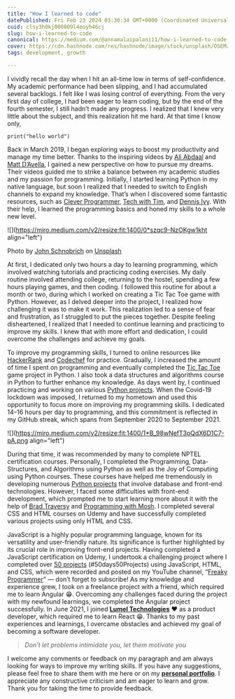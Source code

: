 ```yaml
---
title: "How I learned to code"
datePublished: Fri Feb 23 2024 03:30:34 GMT+0000 (Coordinated Universal Time)
cuid: clsy3h0kj000809l4eoyh46cj
slug: how-i-learned-to-code
canonical: https://medium.com/@annamalaipalani11/how-i-learned-to-code-edb6a274184c
cover: https://cdn.hashnode.com/res/hashnode/image/stock/unsplash/O5EMzfdxedg/upload/57a079dbfc8131dbe90480b1a32dd5bc.jpeg
tags: development, growth

---
```


I vividly recall the day when I hit an all-time low in terms of self-confidence. My academic performance had been slipping, and I had accumulated several backlogs. I felt like I was losing control of everything. From the very first day of college, I had been eager to learn coding, but by the end of the fourth semester, I still hadn’t made any progress. I realized that I knew very little about the subject, and this realization hit me hard. At that time I know only,

```plaintext
print("hello world")
```

Back in March 2019, I began exploring ways to boost my productivity and manage my time better. Thanks to the inspiring videos by [Ali Abdaal](https://www.youtube.com/@aliabdaal) and [Matt D’Avella](https://www.youtube.com/@mattdavella), I gained a new perspective on how to pursue my dreams. Their videos guided me to strike a balance between my academic studies and my passion for programming. Initially, I started learning Python in my native language, but soon I realized that I needed to switch to English channels to expand my knowledge. That’s when I discovered some fantastic resources, such as [Clever Programmer](https://www.youtube.com/@CleverProgrammer), [Tech with Tim](https://www.youtube.com/@TechWithTim), and [Dennis Ivy](https://www.youtube.com/@DennisIvy). With their help, I learned the programming basics and honed my skills to a whole new level.

![](https://miro.medium.com/v2/resize:fit:1400/0*szqc9-NzOKgw1kht align="left")

Photo by [John Schnobrich](https://unsplash.com/@johnschno?utm_source=medium&utm_medium=referral) on [Unsplash](https://unsplash.com/?utm_source=medium&utm_medium=referral)

At first, I dedicated only two hours a day to learning programming, which involved watching tutorials and practicing coding exercises. My daily routine involved attending college, returning to the hostel, spending a few hours playing games, and then coding. I followed this routine for about a month or two, during which I worked on creating a Tic Tac Toe game with Python. However, as I delved deeper into the project, I realized how challenging it was to make it work. This realization led to a sense of fear and frustration, as I struggled to put the pieces together. Despite feeling disheartened, I realized that I needed to continue learning and practicing to improve my skills. I knew that with more effort and dedication, I could overcome the challenges and achieve my goals.

To improve my programming skills, I turned to online resources like [HackerRank](https://www.hackerrank.com/annshiv) and [Codechef](https://www.codechef.com/users/annshiv) for practice. Gradually, I increased the amount of time I spent on programming and eventually completed the [Tic Tac Toe](https://github.com/annshiv/tic-tac-toe) game project in Python. I also took a data structures and algorithms course in Python to further enhance my knowledge. As days went by, I continued practicing and working on various [Python projects](https://github.com/annshiv/python-projects). When the Covid-19 lockdown was imposed, I returned to my hometown and used this opportunity to focus more on improving my programming skills. I dedicated 14–16 hours per day to programming, and this commitment is reflected in my GitHub streak, which spans from September 2020 to September 2021.

![](https://miro.medium.com/v2/resize:fit:1400/1*B_98wNefT3oQdX6D1C7-pA.png align="left")

During that time, it was recommended by many to complete NPTEL certification courses. Personally, I completed the Programming, Data-Structures, and Algorithms using Python as well as the Joy of Computing using Python courses. These courses have helped me tremendously in developing numerous [Python projects](https://github.com/annshiv/joy-of-computing-projects) that involve database and front-end technologies. However, I faced some difficulties with front-end development, which prompted me to start learning more about it with the help of [Brad Traversy](https://www.youtube.com/@TraversyMedia) and [Programming with Mosh](https://www.youtube.com/@programmingwithmosh). I completed several CSS and HTML courses on Udemy and have successfully completed various projects using only HTML and CSS.

JavaScript is a highly popular programming language, known for its versatility and user-friendly nature. Its significance is further highlighted by its crucial role in improving front-end projects. Having completed a JavaScript certification on Udemy, I undertook a challenging project where I completed over [50 projects](https://github.com/annshiv/50-days-50-projects) (#50days50Projects) using JavaScript, HTML, and CSS, which were recorded and posted on my YouTube channel, “[Freaky Programmer](https://www.youtube.com/@freakyprogrammer3555)” — don’t forget to subscribe! As my knowledge and experience grew, I took on a freelance project with a friend, which required me to learn Angular 😁. Overcoming any challenges faced during the project with my newfound learnings, we completed the Angular project successfully. In June 2021, I joined [**Lumel Technologies**](https://lumel.com/) ❤️ as a product developer, which required me to learn React 😁. Thanks to my past experiences and learnings, I overcame obstacles and achieved my goal of becoming a software developer.

> *Don’t let problems intimidate you, let them motivate you*

I welcome any comments or feedback on my paragraph and am always looking for ways to improve my writing skills. If you have any suggestions, please feel free to share them with me here or on my [**personal portfolio**](https://annshiv.me/). I appreciate any constructive criticism and am eager to learn and grow. Thank you for taking the time to provide feedback.